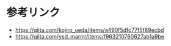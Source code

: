 # 参考リンク

- https://qiita.com/kojiro_ueda/items/a490f5dfc77f5f89ecbd
- https://qiita.com/ysd_marrrr/items/f963210760627ab1a9be
